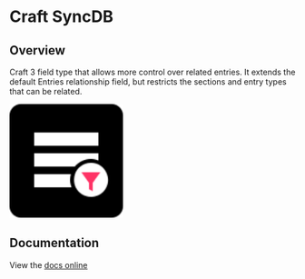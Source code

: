 # Craft SyncDB

## Overview

Craft 3 field type that allows more control over related entries. It extends the default Entries relationship field, but restricts the sections and entry types that can be related.

<img src="src/icon.svg" height="200px" width="200px"/>

## Documentation

View the [docs online](https://unionco.github.io/craft-plugin-docs/craft-related-entry-types/)
